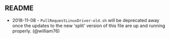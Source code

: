 README
------

- 2018-11-08 - `PullRequestLinuxDriver-old.sh` will be deprecated away once the updates to the new 'split' version of this 
  file are up and running properly.  (@william76)
